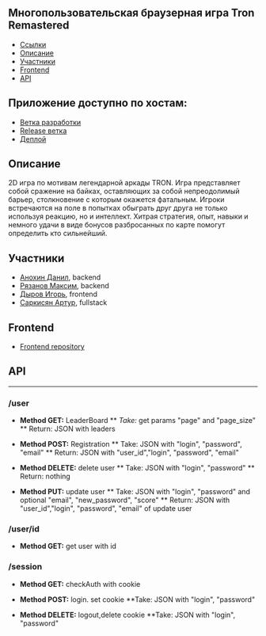 ## Многопользовательская браузерная игра Tron Remastered

- [Ссылки](#references)
- [Описание](#description)
- [Участники](#authors)
- [Frontend](#front)
- [API](#API)

## Приложение доступно по хостам: <a name="references"></a>

- [Ветка разработки](https://github.com/frontend-park-mail-ru/2018_2_codeloft/tree/testing)
- [Release ветка](https://github.com/frontend-park-mail-ru/2018_2_codeloft/tree/master)
- [Деплой](https://codeloft-backend.now.sh)

## Описание <a name="description"></a>

2D игра по мотивам легендарной аркады TRON. Игра представляет собой сражение на байках,
оставляющих за собой непреодолимый барьер, столкновение с которым окажется фатальным.
Игроки встречаются на поле в попытках обыграть друг друга не только используя реакцию, но и интеллект.
Хитрая стратегия, опыт, навыки и немного удачи в виде бонусов разбросанных по карте помогут определить кто сильнейший.


## Участники <a name="authors"></a>
- [Анохин Данил](https://github.com/Malefaro), backend
- [Рязанов Максим](https://github.com/RyazMax), backend
- [Дыров Игорь](https://github.com/igor-dyrov), frontend
- [Саркисян Артур](https://github.com/Arthurunique24), fullstack

## Frontend <a name="back"></a>
- [Frontend repository](https://github.com/frontend-park-mail-ru/2018_2_codeloft)

## API
_______
###   **/user**
* **Method GET:** LeaderBoard
** *Take:* get params "page" and "page_size"
** Return: JSON with leaders

* **Method POST:** Registration
** Take: JSON with "login", "password", "email"
** Return: JSON with "user_id","login", "password", "email"

* **Method DELETE:** delete user
** Take: JSON with "login", "password"
** Return: nothing

* **Method PUT:** update user
** Take: JSON with "login", "password" and optional "email", "new_password", "score"
** Return: JSON with "user_id","login", "password", "email" of update user

### **/user/id**
* **Method GET:** get user with id

### **/session**
* **Method GET:** checkAuth with cookie

* **Method POST:** login. set cookie
**Take: JSON with "login", "password"

* **Method DELETE:** logout,delete cookie
**Take: JSON with "login", "password"
